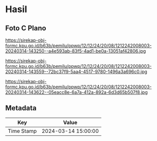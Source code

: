 # Hasil

## Foto C Plano

https://sirekap-obj-formc.kpu.go.id/b63b/pemilu/ppwp/12/12/24/20/08/1212242008003-20240314-143250--a4e593ab-83f5-4ad1-be0a-13051af42806.jpg

https://sirekap-obj-formc.kpu.go.id/b63b/pemilu/ppwp/12/12/24/20/08/1212242008003-20240314-143559--72bc37f9-5aa4-4517-9780-1496a3a696c0.jpg

https://sirekap-obj-formc.kpu.go.id/b63b/pemilu/ppwp/12/12/24/20/08/1212242008003-20240314-143622--05eacc8e-6a7a-412a-892a-6d3d65b507f8.jpg


## Metadata

| Key        | Value               |
| ---------- | ------------------- |
| Time Stamp | 2024-03-14 15:00:00 |



